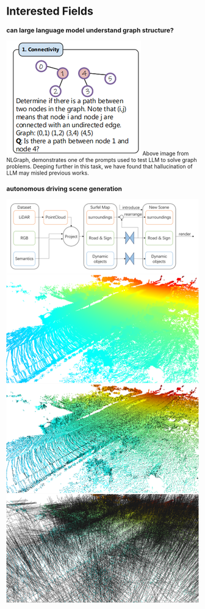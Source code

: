# Interested Fields

### can large language model understand graph structure?
![](llmge/NLGraph_demo.png)
Above image from NLGraph, demonstrates one of the prompts used to test LLM to solve graph problems. Deeping further in this task, we have found that hallucination of LLM may misled previous works.


### autonomous driving scene generation
![](scene-gen/float0.png)
![](scene-gen/all_points.png)
![](scene-gen/reduced.png)
![](scene-gen/reduced_normal_0p5.png)


